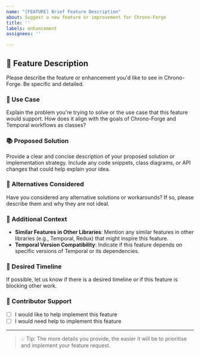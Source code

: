 ```yaml
---
name: "[FEATURE] Brief Feature Description"
about: Suggest a new feature or improvement for Chrono-Forge
title: ''
labels: enhancement
assignees: ''

---
```


## 🚀 Feature Description

Please describe the feature or enhancement you'd like to see in Chrono-Forge. Be specific and detailed.

### 🌟 Use Case

Explain the problem you're trying to solve or the use case that this feature would support. How does it align with the goals of Chrono-Forge and Temporal workflows as classes?

### 📚 Proposed Solution

Provide a clear and concise description of your proposed solution or implementation strategy. Include any code snippets, class diagrams, or API changes that could help explain your idea.

### 🔄 Alternatives Considered

Have you considered any alternative solutions or workarounds? If so, please describe them and why they are not ideal.

### 📝 Additional Context

- **Similar Features in Other Libraries**: Mention any similar features in other libraries (e.g., Temporal, Redux) that might inspire this feature.
- **Temporal Version Compatibility**: Indicate if this feature depends on specific versions of Temporal or its dependencies.

### 📅 Desired Timeline

If possible, let us know if there is a desired timeline or if this feature is blocking other work.

### 🤝 Contributor Support

- [ ] I would like to help implement this feature
- [ ] I would need help to implement this feature

---

> 💡 Tip: The more details you provide, the easier it will be to prioritise and implement your feature request.
